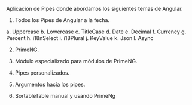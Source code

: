 Aplicación de Pipes donde abordamos los siguientes temas de Angular.

1. Todos los Pipes de Angular a la fecha.

  a. Uppercase
  b. Lowercase
  c. TitleCase
  d. Date
  e. Decimal
  f. Currency
  g. Percent
  h. i18nSelect
  i. i18Plural
  j. KeyValue
  k. Json
  l. Async

2. PrimeNG.

3. Módulo especializado para módulos de PrimeNG.

4. Pipes personalizados.

5. Argumentos hacia los pipes.

6. SortableTable manual y usando PrimeNg
 